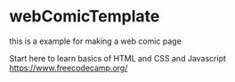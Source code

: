# webComicTemplate

this is a example for making a web comic page

Start here to learn basics of HTML and CSS and Javascript
https://www.freecodecamp.org/



